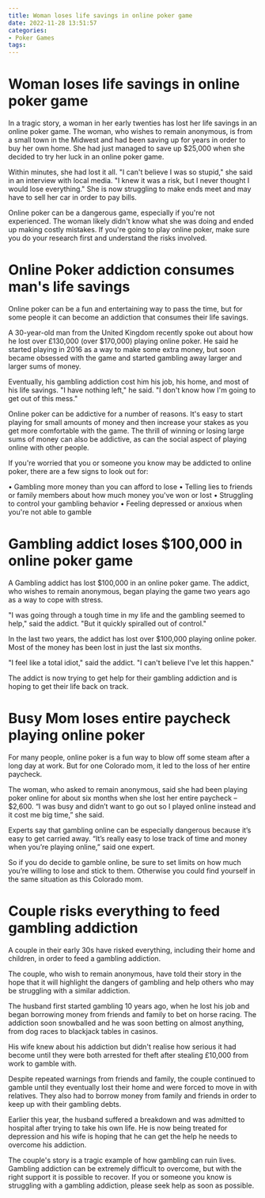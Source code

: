 ```yaml
---
title: Woman loses life savings in online poker game
date: 2022-11-28 13:51:57
categories:
- Poker Games
tags:
---
```



#  Woman loses life savings in online poker game

In a tragic story, a woman in her early twenties has lost her life savings in an online poker game. The woman, who wishes to remain anonymous, is from a small town in the Midwest and had been saving up for years in order to buy her own home. She had just managed to save up $25,000 when she decided to try her luck in an online poker game.

Within minutes, she had lost it all. "I can't believe I was so stupid," she said in an interview with local media. "I knew it was a risk, but I never thought I would lose everything." She is now struggling to make ends meet and may have to sell her car in order to pay bills.

Online poker can be a dangerous game, especially if you're not experienced. The woman likely didn't know what she was doing and ended up making costly mistakes. If you're going to play online poker, make sure you do your research first and understand the risks involved.

#  Online Poker addiction consumes man's life savings

Online poker can be a fun and entertaining way to pass the time, but for some people it can become an addiction that consumes their life savings.

A 30-year-old man from the United Kingdom recently spoke out about how he lost over £130,000 (over $170,000) playing online poker. He said he started playing in 2016 as a way to make some extra money, but soon became obsessed with the game and started gambling away larger and larger sums of money.

Eventually, his gambling addiction cost him his job, his home, and most of his life savings. "I have nothing left," he said. "I don't know how I'm going to get out of this mess."

Online poker can be addictive for a number of reasons. It's easy to start playing for small amounts of money and then increase your stakes as you get more comfortable with the game. The thrill of winning or losing large sums of money can also be addictive, as can the social aspect of playing online with other people.

If you're worried that you or someone you know may be addicted to online poker, there are a few signs to look out for:

• Gambling more money than you can afford to lose
• Telling lies to friends or family members about how much money you've won or lost
• Struggling to control your gambling behavior
• Feeling depressed or anxious when you're not able to gamble

#  Gambling addict loses $100,000 in online poker game

A Gambling addict has lost $100,000 in an online poker game. The addict, who wishes to remain anonymous, began playing the game two years ago as a way to cope with stress.

"I was going through a tough time in my life and the gambling seemed to help," said the addict. "But it quickly spiralled out of control."

In the last two years, the addict has lost over $100,000 playing online poker. Most of the money has been lost in just the last six months.

"I feel like a total idiot," said the addict. "I can't believe I've let this happen."

The addict is now trying to get help for their gambling addiction and is hoping to get their life back on track.

#  Busy Mom loses entire paycheck playing online poker

For many people, online poker is a fun way to blow off some steam after a long day at work. But for one Colorado mom, it led to the loss of her entire paycheck.

The woman, who asked to remain anonymous, said she had been playing poker online for about six months when she lost her entire paycheck – $2,600. “I was busy and didn’t want to go out so I played online instead and it cost me big time,” she said.

Experts say that gambling online can be especially dangerous because it’s easy to get carried away. “It’s really easy to lose track of time and money when you’re playing online,” said one expert.

So if you do decide to gamble online, be sure to set limits on how much you’re willing to lose and stick to them. Otherwise you could find yourself in the same situation as this Colorado mom.

#  Couple risks everything to feed gambling addiction

A couple in their early 30s have risked everything, including their home and children, in order to feed a gambling addiction.

The couple, who wish to remain anonymous, have told their story in the hope that it will highlight the dangers of gambling and help others who may be struggling with a similar addiction.

The husband first started gambling 10 years ago, when he lost his job and began borrowing money from friends and family to bet on horse racing. The addiction soon snowballed and he was soon betting on almost anything, from dog races to blackjack tables in casinos.

His wife knew about his addiction but didn't realise how serious it had become until they were both arrested for theft after stealing £10,000 from work to gamble with.

Despite repeated warnings from friends and family, the couple continued to gamble until they eventually lost their home and were forced to move in with relatives. They also had to borrow money from family and friends in order to keep up with their gambling debts.

Earlier this year, the husband suffered a breakdown and was admitted to hospital after trying to take his own life. He is now being treated for depression and his wife is hoping that he can get the help he needs to overcome his addiction.

The couple's story is a tragic example of how gambling can ruin lives. Gambling addiction can be extremely difficult to overcome, but with the right support it is possible to recover. If you or someone you know is struggling with a gambling addiction, please seek help as soon as possible.